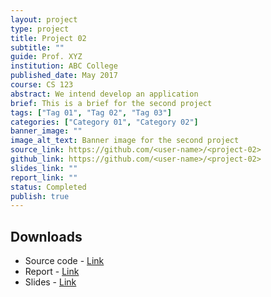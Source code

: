 ```yaml
---
layout: project
type: project
title: Project 02
subtitle: ""
guide: Prof. XYZ
institution: ABC College
published_date: May 2017
course: CS 123
abstract: We intend develop an application
brief: This is a brief for the second project
tags: ["Tag 01", "Tag 02", "Tag 03"]
categories: ["Category 01", "Category 02"]
banner_image: ""
image_alt_text: Banner image for the second project
source_link: https://github.com/<user-name>/<project-02>
github_link: https://github.com/<user-name>/<project-02>
slides_link: ""
report_link: ""
status: Completed
publish: true
---
```


## Downloads

- Source code - [Link](https://github.com/<user-name>/<project-02>/)
- Report - [Link](https://www.dropbox.com/)
- Slides - [Link](https://docs.google.com/presentation/)